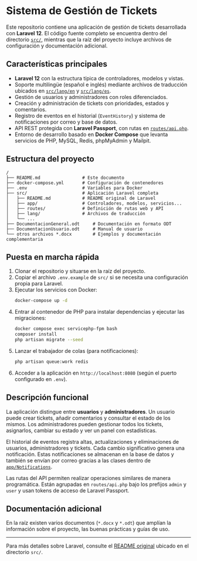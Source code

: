 # Sistema de Gestión de Tickets

Este repositorio contiene una aplicación de gestión de tickets desarrollada con **Laravel 12**. El código fuente completo se encuentra dentro del directorio [`src/`](src/), mientras que la raíz del proyecto incluye archivos de configuración y documentación adicional.

## Características principales

- **Laravel 12** con la estructura típica de controladores, modelos y vistas.
- Soporte multilingüe (español e inglés) mediante archivos de traducción ubicados en [`src/lang/en`](src/lang/en) y [`src/lang/es`](src/lang/es).
- Gestión de usuarios y administradores con roles diferenciados.
- Creación y administración de tickets con prioridades, estados y comentarios.
- Registro de eventos en el historial (`EventHistory`) y sistema de notificaciones por correo y base de datos.
- API REST protegida con **Laravel Passport**, con rutas en [`routes/api.php`](src/routes/api.php).
- Entorno de desarrollo basado en **Docker Compose** que levanta servicios de PHP, MySQL, Redis, phpMyAdmin y Mailpit.

## Estructura del proyecto

```
/
├── README.md                # Este documento
├── docker-compose.yml       # Configuración de contenedores
├── .env                     # Variables para Docker
├── src/                     # Aplicación Laravel completa
│   ├── README.md            # README original de Laravel
│   ├── app/                 # Controladores, modelos, servicios...
│   ├── routes/              # Definición de rutas web y API
│   ├── lang/                # Archivos de traducción
│   └── ...
├── DocumentacionGeneral.odt     # Documentación en formato ODT
├── DocumentacionUsuario.odt     # Manual de usuario
└── otros archivos *.docx        # Ejemplos y documentación complementaria
```

## Puesta en marcha rápida

1. Clonar el repositorio y situarse en la raíz del proyecto.
2. Copiar el archivo `.env.example` de `src/` si se necesita una configuración propia para Laravel.
3. Ejecutar los servicios con Docker:
   ```bash
   docker-compose up -d
   ```
4. Entrar al contenedor de PHP para instalar dependencias y ejecutar las migraciones:
   ```bash
   docker compose exec servicephp-fpm bash
   composer install
   php artisan migrate --seed
   ```
5. Lanzar el trabajador de colas (para notificaciones):
   ```bash
   php artisan queue:work redis
   ```
6. Acceder a la aplicación en `http://localhost:8080` (según el puerto configurado en `.env`).

## Descripción funcional

La aplicación distingue entre **usuarios** y **administradores**. Un usuario puede crear tickets, añadir comentarios y consultar el estado de los mismos. Los administradores pueden gestionar todos los tickets, asignarlos, cambiar su estado y ver un panel con estadísticas.

El historial de eventos registra altas, actualizaciones y eliminaciones de usuarios, administradores y tickets. Cada cambio significativo genera una notificación. Estas notificaciones se almacenan en la base de datos y también se envían por correo gracias a las clases dentro de [`app/Notifications`](src/app/Notifications).

Las rutas del API permiten realizar operaciones similares de manera programática. Están agrupadas en `routes/api.php` bajo los prefijos `admin` y `user` y usan tokens de acceso de Laravel Passport.

## Documentación adicional

En la raíz existen varios documentos (`*.docx` y `*.odt`) que amplían la información sobre el proyecto, las buenas prácticas y guías de uso.

---

Para más detalles sobre Laravel, consulte el [README original](src/README.md) ubicado en el directorio `src/`.
